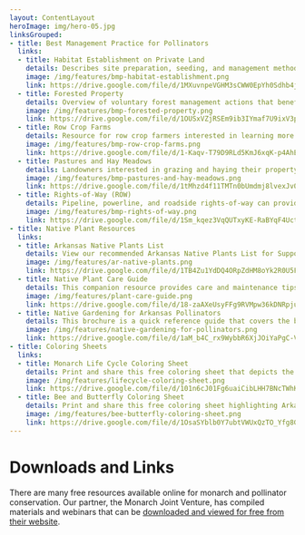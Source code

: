 ```yaml
---
layout: ContentLayout
heroImage: img/hero-05.jpg
linksGrouped:
- title: Best Management Practice for Pollinators
  links:
  - title: Habitat Establishment on Private Land
    details: Describes site preparation, seeding, and management methods for establishing large and small areas of habitat from seed. 
    image: /img/features/bmp-habitat-establishment.png
    link: https://drive.google.com/file/d/1MXuvnpeVGHM3sCWW0EpYh0Sdhb4jZhNb/view?usp=sharing
  - title: Forested Property
    details: Overview of voluntary forest management actions that benefit monarchs and pollinators.
    image: /img/features/bmp-forested-property.png
    link: https://drive.google.com/file/d/1OUSxVZjRSEm9ib3IYmaf7U9ixV3pY7HW/view?usp=sharing
  - title: Row Crop Farms
    details: Resource for row crop farmers interested in learning more about actions they can take to benefit monarchs and pollinators.
    image: /img/features/bmp-row-crop-farms.png
    link: https://drive.google.com/file/d/1-Kaqv-T79D9RLd5KmJ6xqK-p4AhE9VvY/view?usp=sharing
  - title: Pastures and Hay Meadows
    details: Landowners interested in grazing and haying their property can use these recommendations to also benefit monarchs and pollinators.
    image: /img/features/bmp-pastures-and-hay-meadows.png
    link: https://drive.google.com/file/d/1tMhzd4f11TMTn0bUmdmj8lvexJv0ZuC6/view?usp=sharing
  - title: Rights-of-Way (ROW)
    details: Pipeline, powerline, and roadside rights-of-way can provide important habitat for pollinators.
    image: /img/features/bmp-rights-of-way.png
    link: https://drive.google.com/file/d/1Sm_kqez3VqQUTxyKE-RaBYqF4UctSdPe/view?usp=sharing
- title: Native Plant Resources
  links:
  - title: Arkansas Native Plants List
    details: View our recommended Arkansas Native Plants List for Supporting Monarchs and Pollinators!
    image: /img/features/ar-native-plants.png
    link: https://drive.google.com/file/d/1TB4Zu1YdDQ4ORpZdHM8oYk2R0U5FUhJV/view?usp=sharing
  - title: Native Plant Care Guide
    details: This companion resource provides care and maintenance tips for our Arkansas Native Plants List in a formal garden setting.
    image: /img/features/plant-care-guide.png
    link: https://drive.google.com/file/d/18-zaAXeUsyFFg9RVMpw36kDNRpju-e7v/view?usp=sharing
  - title: Native Gardening for Arkansas Pollinators
    details: This brochure is a quick reference guide that covers the basics of getting started with native plant gardening.
    image: /img/features/native-gardening-for-pollinators.png
    link: https://drive.google.com/file/d/1aM_b4C_rx9WybbR6XjJOiYaPgC-VdzzV/view
- title: Coloring Sheets
  links:
  - title: Monarch Life Cycle Coloring Sheet
    details: Print and share this free coloring sheet that depicts the life cycle of the magnificent monarch!
    image: /img/features/lifecycle-coloring-sheet.png
    link: https://drive.google.com/file/d/101n6cJ01Fg6uaiCibLHH7BNcTWhK3Qpb/view?usp=sharing
  - title: Bee and Butterfly Coloring Sheet
    details: Print and share this free coloring sheet highlighting Arkansas native pollinators!
    image: /img/features/bee-butterfly-coloring-sheet.png
    link: https://drive.google.com/file/d/1OsaSYblb0Y7ubtVWUxQzTO_Yfg8GvNXz/view?usp=sharing
---
```

# Downloads and Links
There are many free resources available online for monarch and pollinator conservation. 
Our partner, the Monarch Joint Venture, has compiled materials and webinars that 
can be [downloaded and viewed for free from their website](https://monarchjointventure.org/).

<downloads-links/>
